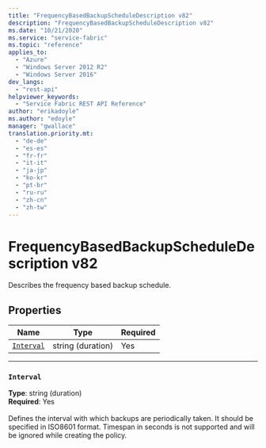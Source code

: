 ```yaml
---
title: "FrequencyBasedBackupScheduleDescription v82"
description: "FrequencyBasedBackupScheduleDescription v82"
ms.date: "10/21/2020"
ms.service: "service-fabric"
ms.topic: "reference"
applies_to: 
  - "Azure"
  - "Windows Server 2012 R2"
  - "Windows Server 2016"
dev_langs: 
  - "rest-api"
helpviewer_keywords: 
  - "Service Fabric REST API Reference"
author: "erikadoyle"
ms.author: "edoyle"
manager: "gwallace"
translation.priority.mt: 
  - "de-de"
  - "es-es"
  - "fr-fr"
  - "it-it"
  - "ja-jp"
  - "ko-kr"
  - "pt-br"
  - "ru-ru"
  - "zh-cn"
  - "zh-tw"
---
```

# FrequencyBasedBackupScheduleDescription v82

Describes the frequency based backup schedule.

## Properties
| Name | Type | Required |
| --- | --- | --- |
| [`Interval`](#interval) | string (duration) | Yes |

____
### `Interval`
__Type__: string (duration) <br/>
__Required__: Yes<br/>
<br/>
Defines the interval with which backups are periodically taken. It should be specified in ISO8601 format. Timespan in seconds is not supported and will be ignored while creating the policy.
